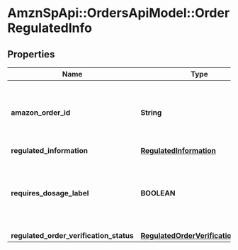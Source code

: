# AmznSpApi::OrdersApiModel::OrderRegulatedInfo

## Properties
Name | Type | Description | Notes
------------ | ------------- | ------------- | -------------
**amazon_order_id** | **String** | An Amazon-defined order identifier, in 3-7-7 format. | 
**regulated_information** | [**RegulatedInformation**](RegulatedInformation.md) |  | 
**requires_dosage_label** | **BOOLEAN** | When true, the order requires attaching a dosage information label when shipped. | 
**regulated_order_verification_status** | [**RegulatedOrderVerificationStatus**](RegulatedOrderVerificationStatus.md) |  | 

